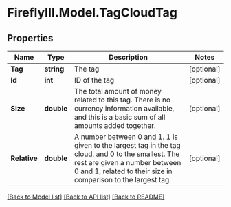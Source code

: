 # FireflyIII.Model.TagCloudTag
## Properties

Name | Type | Description | Notes
------------ | ------------- | ------------- | -------------
**Tag** | **string** | The tag | [optional] 
**Id** | **int** | ID of the tag | [optional] 
**Size** | **double** | The total amount of money related to this tag. There is no currency information available, and this is a basic sum of all amounts added together. | [optional] 
**Relative** | **double** | A number between 0 and 1. 1 is given to the largest tag in the tag cloud, and 0 to the smallest. The rest are given a number between 0 and 1, related to their size in comparison to the largest tag. | [optional] 

[[Back to Model list]](../README.md#documentation-for-models) [[Back to API list]](../README.md#documentation-for-api-endpoints) [[Back to README]](../README.md)

